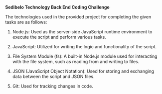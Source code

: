 
**Sedibelo Technology Back End Coding Challenge**

The technologies used in the provided project for completing the given tasks are as follows:

1. Node.js: Used as the server-side JavaScript runtime environment to execute the script and perform various tasks.

2. JavaScript: Utilized for writing the logic and functionality of the script.

3. File System Module (fs): A built-in Node.js module used for interacting with the file system, such as reading from and writing to files.

4. JSON (JavaScript Object Notation): Used for storing and exchanging data between the script and JSON files.

5. Git: Used for tracking changes in code.
